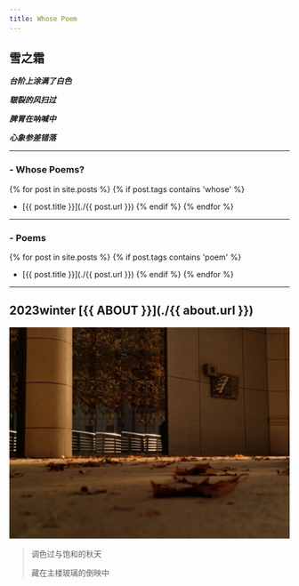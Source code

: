 ```yaml
---
title: Whose Poem
---
```


## 雪之霜
***台阶上涂满了白色***

***皲裂的风扫过***

***脾胃在呐喊中***

***心象参差错落***

-----
### - Whose Poems?
{% for post in site.posts %}
{% if post.tags contains 'whose' %}
* [{{ post.title }}](./{{ post.url }})
{% endif %}
{% endfor %}

----

### - Poems
{% for post in site.posts %}
{% if post.tags contains 'poem' %}
* [{{ post.title }}](./{{ post.url }})
{% endif %}
{% endfor %}

----------

## 2023winter [{{ ABOUT }}](./{{ about.url }})

![main tower's autumn](./image/shier's-autumn.jpg)

> 调色过与饱和的秋天
>
> 藏在主楼玻璃的倒映中